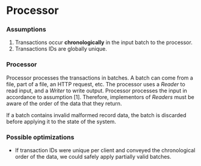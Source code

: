# Processor

### Assumptions

1. Transactions occur **chronologically** in the input batch to the processor.
2. Transactions IDs are globally unique.

### Processor

Processor processes the transactions in batches. 
A batch can come from a file, part of a file, an HTTP request, etc.
The processor uses a *Reader* to read input, and a *Writer* to write output.
Processor processes the input in accordance to assumption [1]. 
Therefore, implementors of *Readers* must be aware of the order of the data that they return. 

If a batch contains invalid malformed record data, 
the batch is discarded before applying it to the state of the system.


### Possible optimizations
* If transaction IDs were unique per client and conveyed the chronological order of the data,
we could safely apply partially valid batches.




